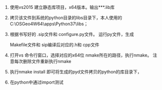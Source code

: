 1. 使用vs2015 建立静态库项目，x64版本。输出***.lib库

2. 拷贝该文件到系统的python目录的libs目录下，本人使用的C:\OSGeo4W64\apps\Python37\libs；

3. 根据书写好的 .sip文件和 configure.py文件。 运行py文件，生成

   Makefile文件和 sip编译后对应的.h和 cpp文件

4. 打开vs 命令行窗口，选择对应的x64位 nmake所在的路径，执行nmake。 注意每次删除文件重新执行nmake

5. 执行nmake install 即可将生成的pyd文件拷贝的python的库目录下，

6. 在python中通过import测试